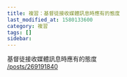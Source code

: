 ```yaml
---
title: 複習：基督徒接收媒體訊息時應有的態度
last_modified_at: 1580133600
category: 複習
tags: []
sidebar: 
---
```


<p>基督徒接收媒體訊息時應有的態度<br/>
<a href="/posts/269191840" target="_blank">/posts/269191840</a></p>
<p> </p>
